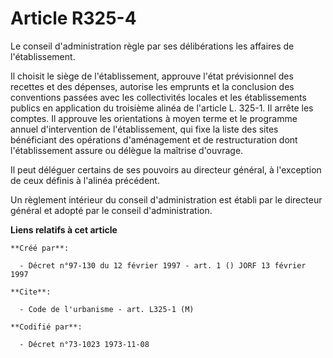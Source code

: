# Article R325-4

Le conseil d'administration règle par ses délibérations les affaires de l'établissement.

Il choisit le siège de l'établissement, approuve l'état prévisionnel des recettes et des dépenses, autorise les emprunts et
la conclusion des conventions passées avec les collectivités locales et les établissements publics en application du
troisième alinéa de l'article L. 325-1. Il arrête les comptes. Il approuve les orientations à moyen terme et le programme
annuel d'intervention de l'établissement, qui fixe la liste des sites bénéficiant des opérations d'aménagement et de
restructuration dont l'établissement assure ou délègue la maîtrise d'ouvrage.

Il peut déléguer certains de ses pouvoirs au directeur général, à l'exception de ceux définis à l'alinéa précédent.

Un règlement intérieur du conseil d'administration est établi par le directeur général et adopté par le conseil
d'administration.

**Liens relatifs à cet article**

	**Créé par**:

	  - Décret n°97-130 du 12 février 1997 - art. 1 () JORF 13 février 1997

	**Cite**:

	  - Code de l'urbanisme - art. L325-1 (M)

	**Codifié par**:

	  - Décret n°73-1023 1973-11-08
